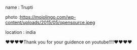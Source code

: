 name : Trupti 

photo :https://mojolingo.com/wp-content/uploads/2015/05/opensource.jpeg

location : india

❤️❤️❤️❤️Thank you for your guidence on youtube!!!!❤️❤️❤️❤️
